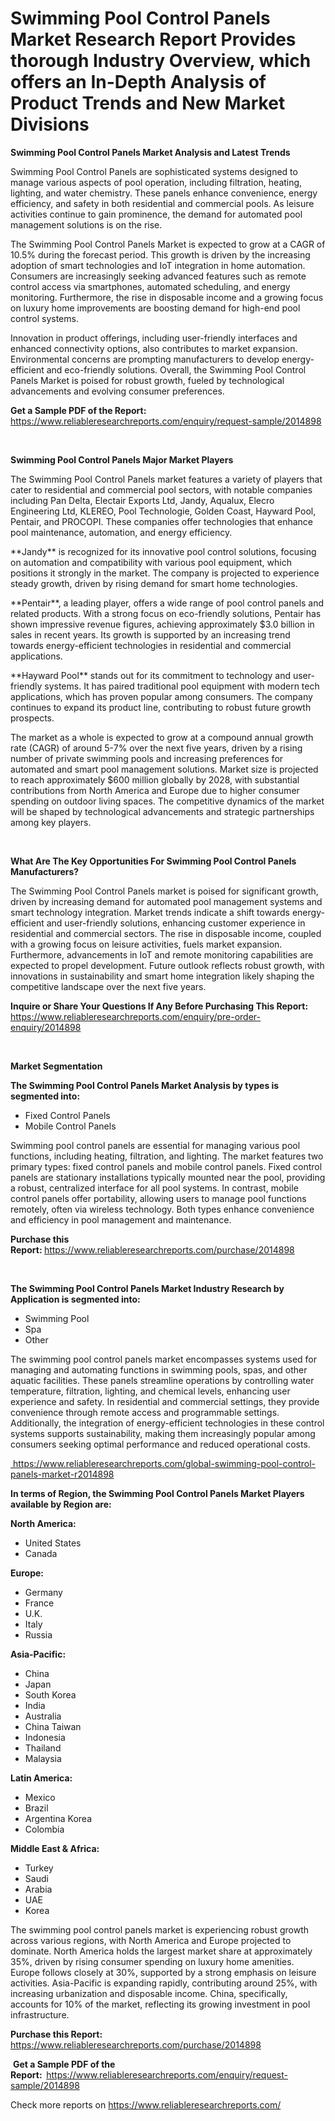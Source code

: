 <p><h1>Swimming Pool Control Panels Market Research Report Provides thorough Industry Overview, which offers an In-Depth Analysis of Product Trends and New Market Divisions</h1></p><p><strong>Swimming Pool Control Panels Market Analysis and Latest Trends</strong></p>
<p><p>Swimming Pool Control Panels are sophisticated systems designed to manage various aspects of pool operation, including filtration, heating, lighting, and water chemistry. These panels enhance convenience, energy efficiency, and safety in both residential and commercial pools. As leisure activities continue to gain prominence, the demand for automated pool management solutions is on the rise.</p><p>The Swimming Pool Control Panels Market is expected to grow at a CAGR of 10.5% during the forecast period. This growth is driven by the increasing adoption of smart technologies and IoT integration in home automation. Consumers are increasingly seeking advanced features such as remote control access via smartphones, automated scheduling, and energy monitoring. Furthermore, the rise in disposable income and a growing focus on luxury home improvements are boosting demand for high-end pool control systems.</p><p>Innovation in product offerings, including user-friendly interfaces and enhanced connectivity options, also contributes to market expansion. Environmental concerns are prompting manufacturers to develop energy-efficient and eco-friendly solutions. Overall, the Swimming Pool Control Panels Market is poised for robust growth, fueled by technological advancements and evolving consumer preferences.</p></p>
<p><strong>Get a Sample PDF of the Report:&nbsp;</strong> <a href="https://www.reliableresearchreports.com/enquiry/request-sample/2014898?utm_campaign=2002&utm_medium=2&utm_source=Github&utm_content=ia&utm_term=12022025&utm_id=swimming-pool-control-panels">https://www.reliableresearchreports.com/enquiry/request-sample/2014898</a></p>
<p>&nbsp;</p>
<p><strong>Swimming Pool Control Panels Major Market Players</strong></p>
<p><p>The Swimming Pool Control Panels market features a variety of players that cater to residential and commercial pool sectors, with notable companies including Pan Delta, Electair Exports Ltd, Jandy, Aqualux, Elecro Engineering Ltd, KLEREO, Pool Technologie, Golden Coast, Hayward Pool, Pentair, and PROCOPI. These companies offer technologies that enhance pool maintenance, automation, and energy efficiency.</p><p>**Jandy** is recognized for its innovative pool control solutions, focusing on automation and compatibility with various pool equipment, which positions it strongly in the market. The company is projected to experience steady growth, driven by rising demand for smart home technologies.</p><p>**Pentair**, a leading player, offers a wide range of pool control panels and related products. With a strong focus on eco-friendly solutions, Pentair has shown impressive revenue figures, achieving approximately $3.0 billion in sales in recent years. Its growth is supported by an increasing trend towards energy-efficient technologies in residential and commercial applications.</p><p>**Hayward Pool** stands out for its commitment to technology and user-friendly systems. It has paired traditional pool equipment with modern tech applications, which has proven popular among consumers. The company continues to expand its product line, contributing to robust future growth prospects.</p><p>The market as a whole is expected to grow at a compound annual growth rate (CAGR) of around 5-7% over the next five years, driven by a rising number of private swimming pools and increasing preferences for automated and smart pool management solutions. Market size is projected to reach approximately $600 million globally by 2028, with substantial contributions from North America and Europe due to higher consumer spending on outdoor living spaces. The competitive dynamics of the market will be shaped by technological advancements and strategic partnerships among key players.</p></p>
<p>&nbsp;</p>
<p><strong>What Are The Key Opportunities For Swimming Pool Control Panels Manufacturers?</strong></p>
<p><p>The Swimming Pool Control Panels market is poised for significant growth, driven by increasing demand for automated pool management systems and smart technology integration. Market trends indicate a shift towards energy-efficient and user-friendly solutions, enhancing customer experience in residential and commercial sectors. The rise in disposable income, coupled with a growing focus on leisure activities, fuels market expansion. Furthermore, advancements in IoT and remote monitoring capabilities are expected to propel development. Future outlook reflects robust growth, with innovations in sustainability and smart home integration likely shaping the competitive landscape over the next five years.</p></p>
<p><strong>Inquire or Share Your Questions If Any Before Purchasing This Report:</strong> <a href="https://www.reliableresearchreports.com/enquiry/pre-order-enquiry/2014898?utm_campaign=2002&utm_medium=2&utm_source=Github&utm_content=ia&utm_term=12022025&utm_id=swimming-pool-control-panels">https://www.reliableresearchreports.com/enquiry/pre-order-enquiry/2014898</a></p>
<p>&nbsp;</p>
<p><strong>Market Segmentation</strong></p>
<p><strong>The Swimming Pool Control Panels Market Analysis by types is segmented into:</strong></p>
<p><ul><li>Fixed Control Panels</li><li>Mobile Control Panels</li></ul></p>
<p><p>Swimming pool control panels are essential for managing various pool functions, including heating, filtration, and lighting. The market features two primary types: fixed control panels and mobile control panels. Fixed control panels are stationary installations typically mounted near the pool, providing a robust, centralized interface for all pool systems. In contrast, mobile control panels offer portability, allowing users to manage pool functions remotely, often via wireless technology. Both types enhance convenience and efficiency in pool management and maintenance.</p></p>
<p><strong>Purchase this Report:&nbsp;</strong><a href="https://www.reliableresearchreports.com/purchase/2014898?utm_campaign=2002&utm_medium=2&utm_source=Github&utm_content=ia&utm_term=12022025&utm_id=swimming-pool-control-panels">https://www.reliableresearchreports.com/purchase/2014898</a></p>
<p>&nbsp;</p>
<p><strong>The Swimming Pool Control Panels Market Industry Research by Application is segmented into:</strong></p>
<p><ul><li>Swimming Pool</li><li>Spa</li><li>Other</li></ul></p>
<p><p>The swimming pool control panels market encompasses systems used for managing and automating functions in swimming pools, spas, and other aquatic facilities. These panels streamline operations by controlling water temperature, filtration, lighting, and chemical levels, enhancing user experience and safety. In residential and commercial settings, they provide convenience through remote access and programmable settings. Additionally, the integration of energy-efficient technologies in these control systems supports sustainability, making them increasingly popular among consumers seeking optimal performance and reduced operational costs.</p></p>
<p><a href="https://www.reliableresearchreports.com/global-swimming-pool-control-panels-market-r2014898?utm_campaign=2002&utm_medium=2&utm_source=Github&utm_content=ia&utm_term=12022025&utm_id=swimming-pool-control-panels">&nbsp;https://www.reliableresearchreports.com/global-swimming-pool-control-panels-market-r2014898</a></p>
<p><strong>In terms of Region, the Swimming Pool Control Panels Market Players available by Region are:</strong></p>
<p>
    <p> <strong> North America: </strong>
        <ul>
            <li>United States</li>
            <li>Canada</li>
        </ul>
        </p> 
    <p> <strong> Europe: </strong>
        <ul>
            <li>Germany</li>
            <li>France</li>
            <li>U.K.</li>
            <li>Italy</li>
            <li>Russia</li>
        </ul>
        </p> 
    <p> <strong> Asia-Pacific: </strong>
        <ul>
            <li>China</li>
            <li>Japan</li>
            <li>South Korea</li>
            <li>India</li>
            <li>Australia</li>
            <li>China Taiwan</li>
            <li>Indonesia</li>
            <li>Thailand</li>
            <li>Malaysia</li>
        </ul>
        </p> 
    <p> <strong> Latin America: </strong>
        <ul>
            <li>Mexico</li>
            <li>Brazil</li>
            <li>Argentina Korea</li>
            <li>Colombia</li>
        </ul>
        </p> 
    <p> <strong> Middle East & Africa: </strong>
        <ul>
            <li>Turkey</li>
            <li>Saudi</li>
            <li>Arabia</li>
            <li>UAE</li>
            <li>Korea</li>
        </ul>
    </p>
    </p>
<p><p>The swimming pool control panels market is experiencing robust growth across various regions, with North America and Europe projected to dominate. North America holds the largest market share at approximately 35%, driven by rising consumer spending on luxury home amenities. Europe follows closely at 30%, supported by a strong emphasis on leisure activities. Asia-Pacific is expanding rapidly, contributing around 25%, with increasing urbanization and disposable income. China, specifically, accounts for 10% of the market, reflecting its growing investment in pool infrastructure.</p></p>
<p><strong>Purchase this Report: </strong><a href="https://www.reliableresearchreports.com/purchase/2014898?utm_campaign=2002&utm_medium=2&utm_source=Github&utm_content=ia&utm_term=12022025&utm_id=swimming-pool-control-panels">https://www.reliableresearchreports.com/purchase/2014898</a></p>
<p>&nbsp;<strong>Get a Sample PDF of the Report:&nbsp;&nbsp;</strong><a href="https://www.reliableresearchreports.com/enquiry/request-sample/2014898?utm_campaign=2002&utm_medium=2&utm_source=Github&utm_content=ia&utm_term=12022025&utm_id=swimming-pool-control-panels">https://www.reliableresearchreports.com/enquiry/request-sample/2014898</a></p>
<p><strong></strong></p>
<p>Check more reports on <a href="https://www.reliableresearchreports.com/?utm_campaign=2002&utm_medium=2&utm_source=Github&utm_content=ia&utm_term=12022025&utm_id=swimming-pool-control-panels">https://www.reliableresearchreports.com/</a></p>